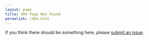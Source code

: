 ```yaml
---
layout: page
title: 404 Page Not Found
permalink: /404.html
---
```


If you think there should be something here, please [submit an issue](https://gitlab.com/kalilinux/nethunter/store/nethunter-store-website/issues).
